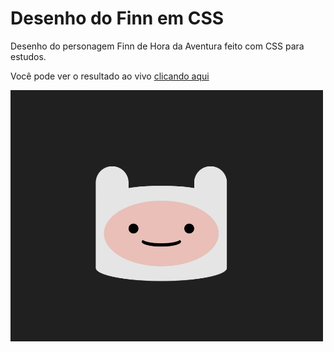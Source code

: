 # Desenho do Finn em CSS
Desenho do personagem Finn de Hora da Aventura feito com CSS para estudos.


Você pode ver o resultado ao vivo [clicando aqui](https://prissycorrea.github.io/finn-css-desenho/)

<img src="https://github.com/prissycorrea/finn-css-desenho/blob/main/finn.PNG?raw=true" width="500px">
